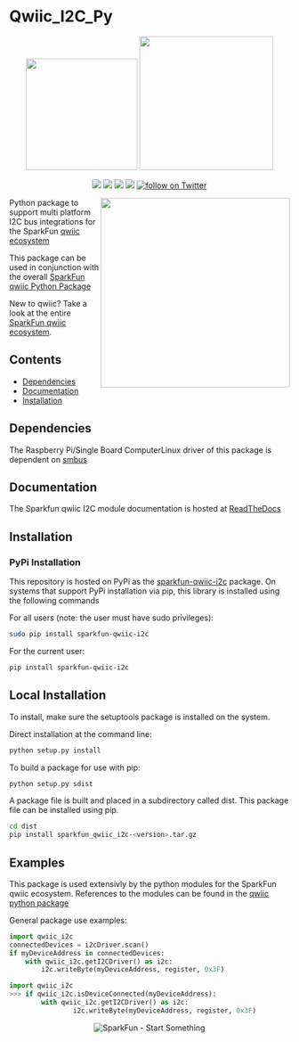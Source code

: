 Qwiic_I2C_Py
==============

<p align="center">
   <img src="https://cdn.sparkfun.com/assets/custom_pages/2/7/2/qwiic-logo-registered.jpg"  width=200>  
   <img src="https://www.python.org/static/community_logos/python-logo-master-v3-TM.png"  width=240>   
</p>
<p align="center">
	<a href="https://pypi.org/project/sparkfun-qwiic-i2c/" alt="Package">
		<img src="https://img.shields.io/pypi/pyversions/sparkfun_qwiic_i2c.svg" /></a>
	<a href="https://github.com/sparkfun/Qwiic_I2C_Py/issues" alt="Issues">
		<img src="https://img.shields.io/github/issues/sparkfun/Qwiic_I2C_Py.svg" /></a>
	<a href="https://qwiic-i2c-py.readthedocs.io/en/latest/index.html" alt="Documentation">
		<img src="https://readthedocs.org/projects/qwiic-i2c-py/badge/?version=latest&style=flat" /></a>
	<a href="https://github.com/sparkfun/Qwiic_Proximity_Py/blob/master/LICENSE" alt="License">
		<img src="https://img.shields.io/badge/license-MIT-blue.svg" /></a>
	<a href="https://twitter.com/intent/follow?screen_name=sparkfun">
        	<img src="https://img.shields.io/twitter/follow/sparkfun.svg?style=social&logo=twitter"
           	 alt="follow on Twitter"></a>
	
</p>

<img src="https://cdn.sparkfun.com/assets/custom_pages/2/7/2/qwiic-products-hooked-up.jpg"  align="right" width=340>

Python package to support multi platform I2C bus integrations for the SparkFun [qwiic ecosystem](https://www.sparkfun.com/qwiic)

This package can be used in conjunction with the overall [SparkFun qwiic Python Package](https://github.com/sparkfun/Qwiic_Py)

New to qwiic? Take a look at the entire [SparkFun qwiic ecosystem](https://www.sparkfun.com/qwiic).

## Contents

* [Dependencies](#dependencies)
* [Documentation](#documentation)
* [Installation](#installation)


Dependencies 
---------------
The Raspberry Pi/Single Board ComputerLinux driver of this package is dependent on 
[smbus](https://pypi.org/project/smbus/)

Documentation
-------------
The Sparkfun qwiic I2C module documentation is hosted at [ReadTheDocs](https://qwiic-i2c-py.readthedocs.io/en/latest/index.html)

Installation
---------------

### PyPi Installation
This repository is hosted on PyPi as the [sparkfun-qwiic-i2c](https://pypi.org/project/sparkfun-qwiic-i2c/) package. On systems that support PyPi installation via pip, this library is installed using the following commands

For all users (note: the user must have sudo privileges):
```sh
sudo pip install sparkfun-qwiic-i2c
```
For the current user:

```sh
pip install sparkfun-qwiic-i2c
```
## Local Installation
To install, make sure the setuptools package is installed on the system.

Direct installation at the command line:
```sh
python setup.py install
```

To build a package for use with pip:
```sh
python setup.py sdist
 ```
A package file is built and placed in a subdirectory called dist. This package file can be installed using pip.
```sh
cd dist
pip install sparkfun_qwiic_i2c-<version>.tar.gz
```

Examples
---------------
This package is used extensivly by the python modules for the SparkFun qwiic ecosystem. References to the modules can be found in the [qwiic python package](https://github.com/sparkfun/Qwiic_Py/tree/master/drivers)

General package use examples:

```python
import qwiic_i2c
connectedDevices = i2cDriver.scan()
if myDeviceAddress in connectedDevices:
	with qwiic_i2c.getI2CDriver() as i2c:
		i2c.writeByte(myDeviceAddress, register, 0x3F)
```

```python
import qwiic_i2c
>>> if qwiic_i2c.isDeviceConnected(myDeviceAddress):
        with qwiic_i2c.getI2CDriver() as i2c:
                i2c.writeByte(myDeviceAddress, register, 0x3F)
```

<p align="center">
<img src="https://cdn.sparkfun.com/assets/custom_pages/3/3/4/dark-logo-red-flame.png" alt="SparkFun - Start Something">
</p>
